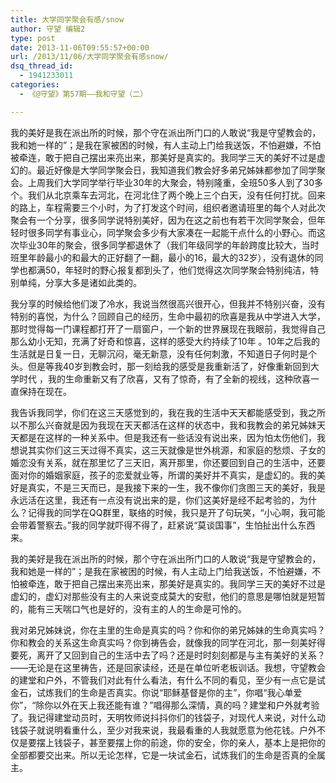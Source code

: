 ```yaml
---
title: 大学同学聚会有感/snow
author: 守望 编辑2
type: post
date: 2013-11-06T09:55:57+00:00
url: /2013/11/06/大学同学聚会有感snow/
dsq_thread_id:
  - 1941233011
categories:
  - 《@守望》第57期——我和守望（二）

---
```

<p class="mce-wp-more" title="更多...">
  我的美好是我在派出所的时候，那个守在派出所门口的人敢说“我是守望教会的，我和她一样的”；是我在家被困的时候，有人主动上门给我送饭，不怕避嫌，不怕被牵连，敢于把自己摆出来亮出来，那美好是真实的。我同学三天的美好不过是虚幻的。<!--more-->最近好像是大学同学聚会日，我知道我们教会好多弟兄姊妹都参加了同学聚会。上周我们大学同学举行毕业30年的大聚会，特别隆重，全班50多人到了30多个。我们从北京乘车去河北，在河北住了两个晚上三个白天，没有任何打扰。回来的路上，车程需要三个小时，为了打发这个时间，组织者邀请班里的每个人对此次聚会有一个分享，很多同学说特别美好，因为在这之前也有若干次同学聚会，但年轻时很多同学有事业心，同学聚会多少有大家凑在一起能干点什么的小野心。而这次毕业30年的聚会，很多同学都退休了（我们年级同学的年龄跨度比较大，当时班里年龄最小的和最大的正好翻了一翻，最小的16，最大的32岁），没有退休的同学也都满50，年轻时的野心报复都到头了，他们觉得这次同学聚会特别纯洁，特别单纯，分享大多是诸如此类的。
</p>

我分享的时候给他们泼了冷水，我说当然很高兴很开心，但我并不特别兴奋，没有特别的喜悦，为什么？回顾自己的经历，生命中最初的欣喜是我从中学进入大学，那时觉得每一门课程都打开了一扇窗户，一个新的世界展现在我眼前，我觉得自己那么幼小无知，充满了好奇和惊喜，这样的感受大约持续了10年 。10年之后我的生活就是日复一日，无聊沉闷，毫无新意，没有任何刺激，不知道日子何时是个头。但是等我40岁到教会时，那一刻给我的感受是我重新活了，好像重新回到大学时代 ，我的生命重新又有了欣喜，又有了惊奇，有了全新的视线，这种欣喜一直保持在现在。

我告诉我同学，你们在这三天感觉到的，我在我的生活中天天都能感受到，我之所以不那么兴奋就是因为我现在天天都活在这样的状态中，我和我教会的弟兄姊妹天天都是在这样的一种关系中。但是我还有一些话没有说出来，因为怕太伤他们，我想说其实你们这三天过得不真实，这三天就像是世外桃源，和家庭的愁烦、子女的婚恋没有关系，就在那里忆了三天旧，离开那里，你还要回到自己的生活中，还要面对你的婚姻家庭，孩子的恋爱就业等，所谓的美好并不真实，是虚幻的。我的美好是真实，不是三天而已，是我接下来的一生，我不像你们贪图三天的美好，我是永远活在这里，我还有一点没有说出来的是，你们这美好是经不起考验的，为什么？记得我的同学在QQ群里，联络的时候，我只是开了句玩笑，“小心啊，我可能会带着警察去。”我的同学就吓得不得了，赶紧说“莫谈国事”，生怕扯出什么东西来。

我的美好是我在派出所的时候，那个守在派出所门口的人敢说“我是守望教会的，我和她是一样的”；是我在家被困的时候，有人主动上门给我送饭，不怕避嫌，不怕被牵连，敢于把自己摆出来亮出来，那美好是真实的。我同学三天的美好不过是虚幻的，虚幻对那些没有主的人来说变成莫大的安慰，他们的意思是哪怕就是短暂的，能有三天喘口气也是好的，没有主的人的生命是可怜的。

我对弟兄姊妹说，你在主里的生命是真实的吗？你和你的弟兄姊妹的生命真实吗？你和教会的关系这生命真实吗？你到祷告会，就像我的同学在河北，那一刻美好得要死，离开了又回到自己的生活中去了吗？还是时时刻刻都是与主有美好的关系？——无论是在这里祷告，还是回家读经，还是在单位听老板训话。我想，守望教会的建堂和户外，不管我们对此有什么看法，有什么不同的看见，至少有一点它是试金石，试炼我们的生命是否真实。你说“耶稣基督是你的主”，你唱“我心单爱你”，“除你以外在天上我还能有谁？”唱得那么深情，真的吗？建堂和户外就考验了。我记得建堂动员时，天明牧师说抖抖你们的钱袋子，对现代人来说，对什么动钱袋子就说明看重什么，至少对我来说，我最看重的人我就愿意为他花钱。户外不仅是要摆上钱袋子，甚至要摆上你的前途，你的安全，你的亲人，基本上是把你的全部都要交出来。所以无论怎样，它是一块试金石，试炼我们的生命是否真的全属主。